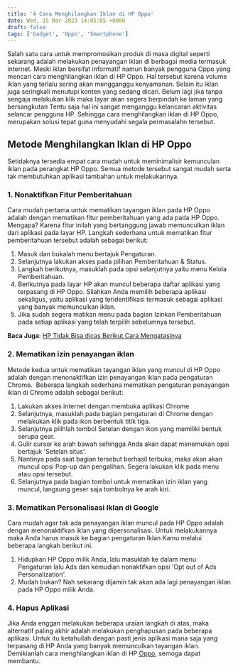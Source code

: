 ```yaml
---
title: '4 Cara Menghilangkan Iklan di HP Oppo'
date: Wed, 15 Mar 2023 14:05:05 +0000
draft: false
tags: ['Gadget', 'Oppo', 'Smartphone']
---
```


Salah satu cara untuk mempromosikan produk di masa digital seperti sekarang adalah melakukan penayangan iklan di berbagai media termasuk internet. Meski iklan bersifat informatif namun banyak pengguna Oppo yang mencari cara menghilangkan iklan di HP Oppo. Hal tersebut karena volume iklan yang terlalu sering akan mengganggu kenyamanan. Selain itu iklan juga seringkali menutupi konten yang sedang dicari. Belum lagi jika tanpa sengaja melakukan klik maka layar akan segera berpindah ke laman yang bersangkutan Tentu saja hal ini sangat menganggu kelancaran aktivitas selancar pengguna HP. Sehingga cara menghilangkan iklan di HP Oppo, merupakan solusi tepat guna menyudahi segala permasalahn tersebut.

**Metode Menghilangkan Iklan di HP Oppo**
-----------------------------------------

Setidaknya tersedia empat cara mudah untuk meminimalisir kemunculan iklan pada perangkat HP Oppo. Semua metode tersebut sangat mudah serta tak membutuhkan aplikasi tambahan untuk melakukannya.

### **1\. Nonaktifkan Fitur Pemberitahuan**

Cara mudah pertama untuk mematikan tayangan iklan pada HP Oppo adalah dengan mematikan fitur pemberitahuan yang ada pada HP Oppo. Mengapa? Karena fitur inilah yang bertanggung jawab memunculkan iklan dari aplikasi pada layar HP. Langkah sederhana untuk mematikan fitur pemberitahuan tersebut adalah sebagai berikut:

1.  Masuk dan bukalah menu bertajuk Pengaturan.
2.  Selanjutnya lakukan akses pada pilihan Pemberitahuan & Status.
3.  Langkah berikutnya, masuklah pada opsi selanjutnya yaitu menu Kelola Pemberitahuan.
4.  Berikutnya pada layar HP akan muncul beberapa daftar aplikasi yang terpasang di HP Oppo. Silahkan Anda memilih beberapa aplikasi sekaligus, yaitu aplikasi yang teridentifikasi termasuk sebagai aplikasi yang banyak memunculkan iklan.
5.  Jika sudah segera matikan menu pada bagian Izinkan Pemberitahuan pada setiap aplikasi yang telah terpilih sebelumnya tersebut.

**Baca Juga**: [HP Tidak Bisa dicas Berikut Cara Mengatasinya](https://blog.ajiekusumadhany.com/hp-tidak-bisa-dicas/)

### **2\. Mematikan izin penayangan iklan**

Metode kedua untuk mematikan tayangan iklan yang muncul di HP Oppo adalah dengan menonaktifkan izin penayangan iklan pada pengaturan Chrome.  Beberapa langkah sederhana mematikan pengaturan penayangan iklan di Chrome adalah sebagai berikut:

1.  Lakukan akses internet dengan membuka aplikasi Chrome.
2.  Selanjutnya, masuklah pada bagian pengaturan di Chrome dengan melakukan klik pada ikon berbentuk titik tiga.
3.  Selanjutnya pilihlah tombol Setelan dengan ikon yang memiliki bentuk serupa gear.
4.  Gulir cursor ke arah bawah sehingga Anda akan dapat menemukan opsi bertajuk 'Setelan situs'.
5.  Nantinya pada saat bagian tersebut berhasil terbuka, maka akan akan muncul opsi Pop-up dan pengalihan. Segera lakukan klik pada menu atau opsi tersebut.
6.  Selanjutnya pada bagian tombol untuk mematikan izin iklan yang muncul, langsung geser saja tombolnya ke arah kiri.

### **3\. Mematikan Personalisasi Iklan di Google**

Cara mudah agar tak ada penayangan iklan muncul pada HP Oppo adalah dengan menonaktifkan iklan yang dipersonalisasi. Untuk melakukannya maka Anda harus masuk ke bagian pengaturan Iklan Kamu melalui beberapa langkah berikut ini.

1.  Hidupkan HP Oppo milik Anda, lalu masuklah ke dalam menu Pengaturan lalu Ads dan kemudian nonaktifkan opsi 'Opt out of Ads Personalization'.
2.  Mudah bukan? Nah sekarang dijamin tak akan ada lagi penayangan iklan pada HP Oppo milik Anda.

### **4\. Hapus Aplikasi**

Jika Anda enggan melakukan beberapa uraian langkah di atas, maka alternatif paling akhir adalah melakukan penghapusan pada beberapa aplikasi. Untuk itu ketahuilah dengan pasti jenis aplikasi mana saja yang terpasang di HP Anda yang banyak memunculkan tayangan iklan. Demikianlah cara menghilangkan iklan di HP [Oppo](https://www.oppo.com/id/), semoga dapat membantu.
